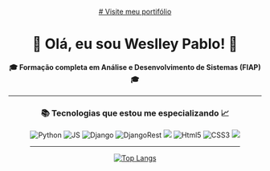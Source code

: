 <div align="center">

<a href="https://www.seusite.com" target="_blank"> # Visite meu portifólio</a>

  # 🙂 Olá, eu sou Weslley Pablo! 🤝
#### 🎓 Formação completa em Análise e Desenvolvimento de Sistemas (FIAP) 🎓
  
<hr>

  
### 📚 Tecnologias que estou me especializando 📈
  <div style="display: inline-block" align="center">
    <img src="https://img.shields.io/badge/python-3670A0?style=for-the-badge&logo=python&logoColor=ffdd54" alt="Python">
    <img src="https://img.shields.io/badge/JavaScript-F7DF1E?style=for-the-badge&logo=javascript&logoColor=black" alt="JS">
    <img src="https://img.shields.io/badge/django-%23092E20.svg?style=for-the-badge&logo=django&logoColor=white" alt="Django">
    <img src="https://img.shields.io/badge/DJANGO-REST-ff1709?style=for-the-badge&logo=django&logoColor=white&color=ff1709&labelColor=gray" alt="DjangoRest">
    <img src="https://img.shields.io/badge/-GraphQL-E10098?style=for-the-badge&logo=graphql&logoColor=white alt="Graphql">
    <img src="https://img.shields.io/badge/html5-%23E34F26.svg?style=for-the-badge&logo=html5&logoColor=white" alt="Html5">
    <img src="https://img.shields.io/badge/css3-%231572B6.svg?style=for-the-badge&logo=css3&logoColor=white" alt="CSS3">
    <img src="https://img.shields.io/badge/Amazon_AWS-232F3E?style=for-the-badge&logo=amazon-aws&logoColor=white alt="AWS"
  </div>

<hr>
  
[![Top Langs](https://github-readme-stats.vercel.app/api/top-langs/?username=WeslleyxD&layout=compact)](https://github.com/WeslleyxD/github-readme-stats)

</div>
